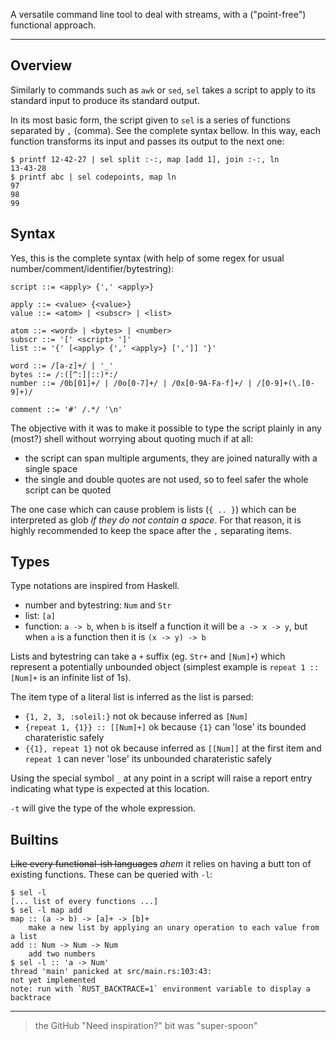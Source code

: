A versatile command line tool to deal with streams, with a
("point-free") functional approach.

---

## Overview

Similarly to commands such as `awk` or `sed`, `sel` takes
a script to apply to its standard input to produce its
standard output.

In its most basic form, the script given to `sel` is
a series of functions separated by `,` (comma). See the
complete syntax bellow. In this way, each function
transforms its input and passes its output to the next one:
```console
$ printf 12-42-27 | sel split :-:, map [add 1], join :-:, ln
13-43-28
$ printf abc | sel codepoints, map ln
97
98
99
```

## Syntax

Yes, this is the complete syntax (with help of some regex
for usual number/comment/identifier/bytestring):
```bnf
script ::= <apply> {',' <apply>}

apply ::= <value> {<value>}
value ::= <atom> | <subscr> | <list>

atom ::= <word> | <bytes> | <number>
subscr ::= '[' <script> ']'
list ::= '{' [<apply> {',' <apply>} [',']] '}'

word ::= /[a-z]+/ | '_'
bytes ::= /:([^:]|::)*:/
number ::= /0b[01]+/ | /0o[0-7]+/ | /0x[0-9A-Fa-f]+/ | /[0-9]+(\.[0-9]+)/

comment ::= '#' /.*/ '\n'
```

The objective with it was to make it possible to type the
script plainly in any (most?) shell without worrying about
quoting much if at all:
- the script can span multiple arguments, they are joined
  naturally with a single space
- the single and double quotes are not used, so to feel
  safer the whole script can be quoted

The one case which can cause problem is lists (`{ .. }`)
which can be interpreted as glob _if they do not contain
a space_. For that reason, it is highly recommended to
keep the space after the `,` separating items.

## Types

Type notations are inspired from Haskell.
- number and bytestring: `Num` and `Str`
- list: `[a]`
- function: `a -> b`, when `b` is itself a function it
  will be `a -> x -> y`, but when `a` is a function then
  it is `(x -> y) -> b`

Lists and bytestring can take a `+` suffix (eg. `Str+`
and `[Num]+`) which represent a potentially unbounded
object (simplest example is `repeat 1 :: [Num]+` is an
infinite list of 1s).

The item type of a literal list is inferred as the list
is parsed:
- `{1, 2, 3, :soleil:}` not ok because inferred as `[Num]`
- `{repeat 1, {1}} :: [[Num]+]` ok because `{1}` can
  'lose' its bounded charateristic safely
- `{{1}, repeat 1}` not ok because inferred as `[[Num]]`
  at the first item and `repeat 1` can never 'lose' its
  unbounded charateristic safely

Using the special symbol `_` at any point in a script will
raise a report entry indicating what type is expected at
this location.

`-t` will give the type of the whole expression.

## Builtins

~~Like every functional-ish languages~~ *ahem* it relies
on having a butt ton of existing functions. These can be
queried with `-l`:
```console
$ sel -l
[... list of every functions ...]
$ sel -l map add
map :: (a -> b) -> [a]+ -> [b]+
	make a new list by applying an unary operation to each value from a list
add :: Num -> Num -> Num
	add two numbers
$ sel -l :: 'a -> Num'
thread 'main' panicked at src/main.rs:103:43:
not yet implemented
note: run with `RUST_BACKTRACE=1` environment variable to display a backtrace
```

---

> the GitHub "Need inspiration?" bit was "super-spoon"
